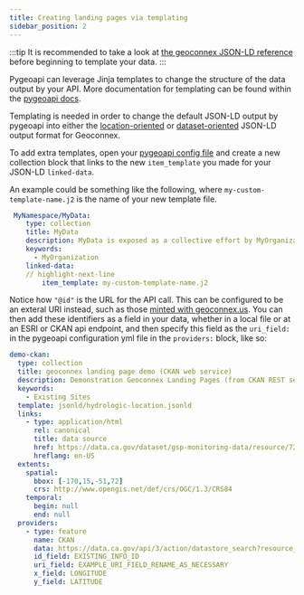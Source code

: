 ```yaml
---
title: Creating landing pages via templating
sidebar_position: 2
---
```



:::tip
It is recommended to take a look at [the geoconnex JSON-LD reference](../../../reference/data-formats/jsonld/overview.md) before beginning to template your data. 
:::

Pygeoapi can leverage Jinja templates to change the structure of the data output by your API. More documentation for templating can be found within the [pygeoapi docs](https://docs.pygeoapi.io/en/latest/html-templating.html).

Templating is needed in order to change the default JSON-LD output by pygeoapi into either the [location-oriented](../../../reference/data-formats/jsonld/primer/location-oriented.md) or [dataset-oriented](../../../reference/data-formats/jsonld/primer/dataset-oriented.md) JSON-LD output format for Geoconnex.

To add extra templates, open your [pygeoapi config file](https://docs.pygeoapi.io/en/latest/configuration.html) and create a new collection block that links to the new `item_template` you made for your JSON-LD `linked-data`. 

An example could be something like the following, where `my-custom-template-name.j2` is the name of your new template file.

```yml title="local.config.yml"
 MyNamespace/MyData:
    type: collection
    title: MyData
    description: MyData is exposed as a collective effort by MyOrganization
    keywords:
      - MyOrganization
    linked-data:
    // highlight-next-line
        item_template: my-custom-template-name.j2
```



Notice how `"@id"` is the URL for the API call. This can be configured to be an exteral URI instead, such as those [minted with geoconnex.us](../../step-3/minting.md). You can then add these identifiers as a field in your data, whether in a local file or at an ESRI or CKAN api endpoint, and then specify this field as the `uri_field:` in the pygeoapi configuration yml file in the `providers:` block, like so:

```yaml
demo-ckan:
  type: collection
  title: geoconnex landing page demo (CKAN web service)
  description: Demonstration Geoconnex Landing Pages (from CKAN REST service source)
  keywords:
    - Existing Sites
  template: jsonld/hydrologic-location.jsonld
  links:
    - type: application/html
      rel: canonical
      title: data source
      href: https://data.ca.gov/dataset/gsp-monitoring-data/resource/72612518-e45b-4900-9cab-72b8de09c57d
      hreflang: en-US
  extents:
    spatial:
      bbox: [-170,15,-51,72]
      crs: http://www.opengis.net/def/crs/OGC/1.3/CRS84
    temporal:
      begin: null
      end: null
  providers:
    - type: feature
      name: CKAN
      data: https://data.ca.gov/api/3/action/datastore_search?resource_id=72612518-e45b-4900-9cab-72b8de09c57d
      id_field: EXISTING_INFO_ID
      uri_field: EXAMPLE_URI_FIELD_RENAME_AS_NECESSARY
      x_field: LONGITUDE
      y_field: LATITUDE
```